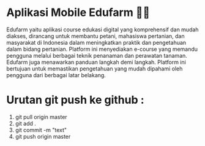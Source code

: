# Aplikasi Mobile Edufarm 📱🌾
Edufarm yaitu aplikasi course edukasi digital yang komprehensif dan mudah diakses, dirancang untuk membantu petani, mahasiswa pertanian, dan masyarakat di Indonesia dalam meningkatkan praktik dan pengetahuan dalam bidang pertanian. Platform ini menyediakan e-course yang memandu pengguna melalui berbagai teknik penanaman dan perawatan tanaman. Edufarm juga menawarkan panduan langkah demi langkah. Platform ini bertujuan untuk memastikan pengetahuan yang mudah dipahami oleh pengguna dari berbagai latar belakang.
# Urutan git push ke github : 
1. git pull origin master
2. git add .
3. git commit -m "text"
4. git push origin master
